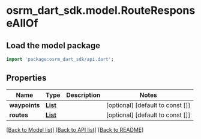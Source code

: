 # osrm_dart_sdk.model.RouteResponseAllOf

## Load the model package
```dart
import 'package:osrm_dart_sdk/api.dart';
```

## Properties
Name | Type | Description | Notes
------------ | ------------- | ------------- | -------------
**waypoints** | [**List<Waypoint>**](Waypoint.md) |  | [optional] [default to const []]
**routes** | [**List<Route>**](Route.md) |  | [optional] [default to const []]

[[Back to Model list]](../README.md#documentation-for-models) [[Back to API list]](../README.md#documentation-for-api-endpoints) [[Back to README]](../README.md)


